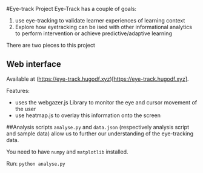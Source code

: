 #Eye-track
Project Eye-Track has a couple of goals:
1. use eye-tracking to validate learner experiences of learning context
2. Explore how eyetracking can be ised with other informational analytics to perform intervention or achieve predictive/adaptive learning

There are two pieces to this project

## Web interface
Available at (https://eye-track.hugodf.xyz)[https://eye-track.hugodf.xyz].

Features:
- uses the webgazer.js Library to monitor the eye and cursor movement of the user
- use heatmap.js to overlay this information onto the screen

##Analysis scripts
`analyse.py` and `data.json` (respectively analysis script and sample data) allow us to further our understanding of the eye-tracking data.

You need to have `numpy` and `matplotlib` installed.

Run: `python analyse.py`